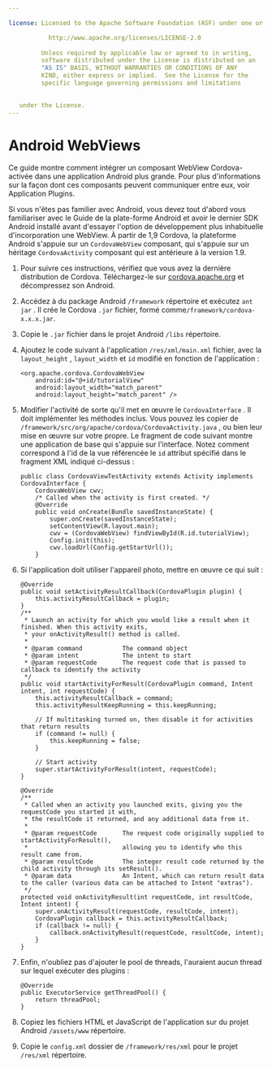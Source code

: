 ```yaml
---

license: Licensed to the Apache Software Foundation (ASF) under one or more contributor license agreements. See the NOTICE file distributed with this work for additional information regarding copyright ownership. The ASF licenses this file to you under the Apache License, Version 2.0 (the "License"); you may not use this file except in compliance with the License. You may obtain a copy of the License at

           http://www.apache.org/licenses/LICENSE-2.0
    
         Unless required by applicable law or agreed to in writing,
         software distributed under the License is distributed on an
         "AS IS" BASIS, WITHOUT WARRANTIES OR CONDITIONS OF ANY
         KIND, either express or implied.  See the License for the
         specific language governing permissions and limitations
    

   under the License.
---
```


# Android WebViews

Ce guide montre comment intégrer un composant WebView Cordova-activée dans une application Android plus grande. Pour plus d'informations sur la façon dont ces composants peuvent communiquer entre eux, voir Application Plugins.

Si vous n'êtes pas familier avec Android, vous devez tout d'abord vous familiariser avec le Guide de la plate-forme Android et avoir le dernier SDK Android installé avant d'essayer l'option de développement plus inhabituelle d'incorporation une WebView. À partir de 1,9 Cordova, la plateforme Android s'appuie sur un `CordovaWebView` composant, qui s'appuie sur un héritage `CordovaActivity` composant qui est antérieure à la version 1.9.

1.  Pour suivre ces instructions, vérifiez que vous avez la dernière distribution de Cordova. Téléchargez-le sur [cordova.apache.org][1] et décompressez son Android.

2.  Accédez à du package Android `/framework` répertoire et exécutez `ant jar` . Il crée le Cordova `.jar` fichier, formé comme`/framework/cordova-x.x.x.jar`.

3.  Copie le `.jar` fichier dans le projet Android `/libs` répertoire.

4.  Ajoutez le code suivant à l'application `/res/xml/main.xml` fichier, avec la `layout_height` , `layout_width` et `id` modifié en fonction de l'application :
    
        <org.apache.cordova.CordovaWebView
            android:id="@+id/tutorialView"
            android:layout_width="match_parent"
            android:layout_height="match_parent" />
        

5.  Modifier l'activité de sorte qu'il met en œuvre le `CordovaInterface` . Il doit implémenter les méthodes inclus. Vous pouvez les copier de `/framework/src/org/apache/cordova/CordovaActivity.java` , ou bien leur mise en œuvre sur votre propre. Le fragment de code suivant montre une application de base qui s'appuie sur l'interface. Notez comment correspond à l'id de la vue référencée le `id` attribut spécifié dans le fragment XML indiqué ci-dessus :
    
        public class CordovaViewTestActivity extends Activity implements CordovaInterface {
            CordovaWebView cwv;
            /* Called when the activity is first created. */
            @Override
            public void onCreate(Bundle savedInstanceState) {
                super.onCreate(savedInstanceState);
                setContentView(R.layout.main);
                cwv = (CordovaWebView) findViewById(R.id.tutorialView);
                Config.init(this);
                cwv.loadUrl(Config.getStartUrl());
            }
        

6.  Si l'application doit utiliser l'appareil photo, mettre en œuvre ce qui suit :
    
        @Override
        public void setActivityResultCallback(CordovaPlugin plugin) {
            this.activityResultCallback = plugin;
        }
        /**
         * Launch an activity for which you would like a result when it finished. When this activity exits,
         * your onActivityResult() method is called.
         *
         * @param command           The command object
         * @param intent            The intent to start
         * @param requestCode       The request code that is passed to callback to identify the activity
         */
        public void startActivityForResult(CordovaPlugin command, Intent intent, int requestCode) {
            this.activityResultCallback = command;
            this.activityResultKeepRunning = this.keepRunning;
        
            // If multitasking turned on, then disable it for activities that return results
            if (command != null) {
                this.keepRunning = false;
            }
        
            // Start activity
            super.startActivityForResult(intent, requestCode);
        }   
        
        @Override
        /**
         * Called when an activity you launched exits, giving you the requestCode you started it with,
         * the resultCode it returned, and any additional data from it.
         *
         * @param requestCode       The request code originally supplied to startActivityForResult(),
         *                          allowing you to identify who this result came from.
         * @param resultCode        The integer result code returned by the child activity through its setResult().
         * @param data              An Intent, which can return result data to the caller (various data can be attached to Intent "extras").
         */
        protected void onActivityResult(int requestCode, int resultCode, Intent intent) {
            super.onActivityResult(requestCode, resultCode, intent);
            CordovaPlugin callback = this.activityResultCallback;
            if (callback != null) {
                callback.onActivityResult(requestCode, resultCode, intent);
            }
        }
        

7.  Enfin, n'oubliez pas d'ajouter le pool de threads, l'auraient aucun thread sur lequel exécuter des plugins :
    
        @Override
        public ExecutorService getThreadPool() {
            return threadPool;
        }
        

8.  Copiez les fichiers HTML et JavaScript de l'application sur du projet Android `/assets/www` répertoire.

9.  Copie le `config.xml` dossier de `/framework/res/xml` pour le projet `/res/xml` répertoire.

 [1]: http://cordova.apache.org